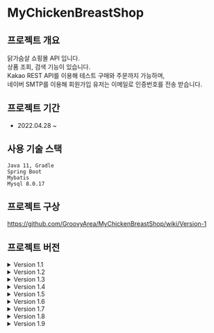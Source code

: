 # MyChickenBreastShop

## 프로젝트 개요
닭가슴살 쇼핑몰 API 입니다.  
상품 조회, 검색 기능이 있습니다.  
Kakao REST API를 이용해 테스트 구매와 주문까지 가능하며,  
네이버 SMTP를 이용해 회원가입 유저는 이메일로 인증번호를 전송 받습니다.  

## 프로젝트 기간
- 2022.04.28 ~ 

## 사용 기술 스택
```
Java 11, Gradle
Spring Boot
Mybatis
Mysql 8.0.17
```

## 프로젝트 구상
https://github.com/GroovyArea/MyChickenBreastShop/wiki/Version-1

## 프로젝트 버전
<details>
<summary>Version 1.1</summary>
<div markdown = "1">
https://github.com/GroovyArea/MyChickenBreastShop/wiki/Version-1.1
</div>
</details>

<details>
<summary>Version 1.2</summary>
<div markdown = "1">
https://github.com/GroovyArea/MyChickenBreastShop/wiki/Version-1.2
</div>
</details>

<details>
<summary>Version 1.3</summary>
<div markdown = "1">
https://github.com/GroovyArea/MyChickenBreastShop/wiki/Version-1.3-(2022.05.17~)
</div>
</details>

<details>
<summary>Version 1.4</summary>
<div markdown = "1">
https://github.com/GroovyArea/MyChickenBreastShop/wiki/Version-1.4-(2022.05.24~) 
</div>
</details>


<details>
<summary>Version 1.5</summary>
<div markdown = "1">
https://github.com/GroovyArea/MyChickenBreastShop/wiki/Version-1.5-(2022.05.31~) 
</div>
</details>

<details>
<summary>Version 1.6</summary>
<div markdown = "1">
https://github.com/GroovyArea/MyChickenBreastShop/wiki/Version-1.6-(2022.06.06~) 
</div>
</details>

<details>
<summary>Version 1.7</summary>
<div markdown = "1">
https://github.com/GroovyArea/MyChickenBreastShop/wiki/Version-1.7-(2022.06.22~) 
</div>
</details>

<details>
<summary>Version 1.8</summary>
<div markdown = "1">
https://github.com/GroovyArea/MyChickenBreastShop/wiki/Version-1.8-(2022.07.05~) 
</div>
</details>

<details>
<summary>Version 1.9</summary>
<div markdown = "1">
https://github.com/GroovyArea/MyChickenBreastShop/wiki/Version 1.9-(2022.07.11~) 
</div>
</details>
